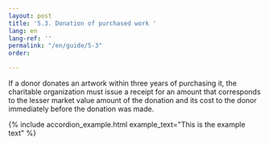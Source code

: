 ```yaml
---
layout: post
title: '5.3. Donation of purchased work '
lang: en
lang-ref: ''
permalink: "/en/guide/5-3"
order: 

---
```

If a donor donates an artwork within three years of purchasing it, the charitable organization must issue a receipt for an amount that corresponds to the lesser market value amount of the donation and its cost to the donor immediately before the donation was made.

<!-- SNIPPET INFO: ACCORDION EXAMPlE  **You can delete these notes after referencing!**
\-->

{% include accordion_example.html
example_text="This is the example text"
%}
